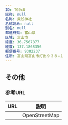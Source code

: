```yaml
---
ID: TG9cU
総称: null
名称: 貴舩神社
名称読み: null
別名: null
都道府県: 富山県
区域: 富山市
緯度: 36.7567877
経度: 137.1868356
郵便番号: 9302237
住所: 富山県富山市打出９３８−１
---
```


## その他

### 参考URL

| URL | 説明          |
| --- | ------------- |
|     | OpenStreetMap |
